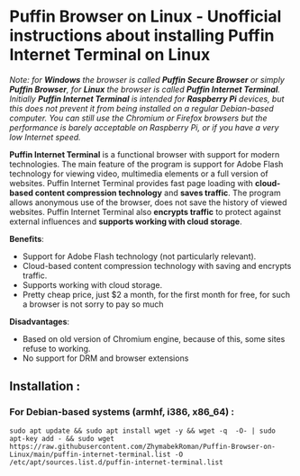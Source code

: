 # Puffin Browser on Linux - Unofficial instructions about installing Puffin Internet Terminal on Linux
_Note: for **Windows** the browser is called **Puffin Secure Browser** or simply **Puffin Browser**, for **Linux** the browser is called **Puffin Internet Terminal**. Initially **Puffin Internet Terminal** is intended for **Raspberry Pi** devices, but this does not prevent it from being installed on a regular Debian-based computer.
You can still use the Chromium or Firefox browsers but the performance is barely acceptable on Raspberry Pi, or if you have a very low Internet speed._

**Puffin Internet Terminal** is a functional browser with support for modern technologies. The main feature of the program is support for Adobe Flash technology for viewing video, multimedia elements or a full version of websites. Puffin Internet Terminal provides fast page loading with **cloud-based content compression technology** and **saves traffic**. The program allows anonymous use of the browser, does not save the history of viewed websites. Puffin Internet Terminal also **encrypts traffic** to protect against external influences and **supports working with cloud storage**.

**Benefits**:
- Support for Adobe Flash technology (not particularly relevant).
- Сloud-based content compression technology with saving and encrypts traffic.
- Supports working with cloud storage.
- Pretty cheap price, just $2 a month, for the first month for free, for such a browser is not sorry to pay so much

**Disadvantages**:
- Based on old version of Chromium engine, because of this, some sites refuse to working.
- No support for DRM and browser extensions

## Installation :
### For Debian-based systems (armhf, i386, x86_64) :
```
sudo apt update && sudo apt install wget -y && wget -q  -O- | sudo apt-key add - && sudo wget https://raw.githubusercontent.com/ZhymabekRoman/Puffin-Browser-on-Linux/main/puffin-internet-terminal.list -O /etc/apt/sources.list.d/puffin-internet-terminal.list
```
